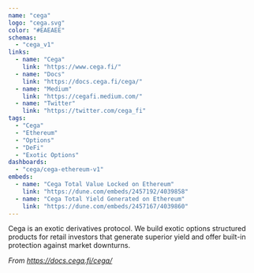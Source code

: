 ```yaml
---
name: "cega"
logo: "cega.svg"
color: "#EAEAEE"
schemas:
  - "cega_v1"
links:
  - name: "Cega"
    link: "https://www.cega.fi/"
  - name: "Docs"
    link: "https://docs.cega.fi/cega/"
  - name: "Medium"
    link: "https://cegafi.medium.com/"
  - name: "Twitter"
    link: "https://twitter.com/cega_fi"
tags:
  - "Cega"
  - "Ethereum"
  - "Options"
  - "DeFi"
  - "Exotic Options"
dashboards:
  - "cega/cega-ethereum-v1"
embeds:
  - name: "Cega Total Value Locked on Ethereum"
    link: "https://dune.com/embeds/2457192/4039858"
  - name: "Cega Total Yield Generated on Ethereum"
    link: "https://dune.com/embeds/2457167/4039860"
---
```


Cega is an exotic derivatives protocol. We build exotic options structured products for retail investors that generate superior yield and offer built-in protection against market downturns.

*From https://docs.cega.fi/cega/*
